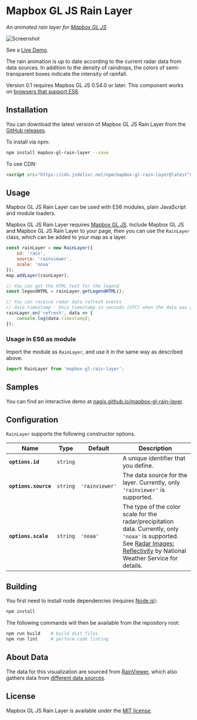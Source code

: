 # Mapbox GL JS Rain Layer

*An animated rain layer for [Mapbox GL JS](https://github.com/mapbox/mapbox-gl-js)*

![Screenshot](https://nagix.github.io/mapbox-gl-rain-layer/screenshot1.jpg)

See a [Live Demo](https://nagix.github.io/mapbox-gl-rain-layer).

The rain animation is up to date according to the current radar data from data sources. In addition to the density of raindrops, the colors of semi-transparent boxes indicate the intensity of rainfall.

Version 0.1 requires Mapbox GL JS 0.54.0 or later. This component works on [browsers that support ES6](https://caniuse.com/es6).

## Installation

You can download the latest version of Mapbox GL JS Rain Layer from the [GitHub releases](https://github.com/nagix/mapbox-gl-rain-layer/releases/latest).

To install via npm:

```bash
npm install mapbox-gl-rain-layer --save
```

To use CDN:

```html
<script src="https://cdn.jsdelivr.net/npm/mapbox-gl-rain-layer@latest"></script>
```

## Usage

Mapbox GL JS Rain Layer can be used with ES6 modules, plain JavaScript and module loaders.

Mapbox GL JS Rain Layer requires [Mapbox GL JS](https://github.com/mapbox/mapbox-gl-js). Include Mapbox GL JS and Mapbox GL JS Rain Layer to your page, then you can use the `RainLayer` class, which can be added to your map as a layer.

```js
const rainLayer = new RainLayer({
    id: 'rain',
    source: 'rainviewer',
    scale: 'noaa'
});
map.addLayer(rainLayer);

// You can get the HTML text for the legend
const legendHTML = rainLayer.getLegendHTML();

// You can receive radar data refresh events
// data.timestamp - Unix timestamp in seconds (UTC) when the data was generated
rainLayer.on('refresh', data => {
    console.log(data.timestamp);
});
```

### Usage in ES6 as module

Import the module as `RainLayer`, and use it in the same way as described above.

```js
import RainLayer from 'mapbox-gl-rain-layer';
```

## Samples

You can find an interactive demo at [nagix.github.io/mapbox-gl-rain-layer](https://nagix.github.io/mapbox-gl-rain-layer).

## Configuration

`RainLayer` supports the following constructor options.

| Name | Type | Default | Description
| ---- | ---- | ------- | -----------
| **`options.id`** | `string` | | A unique identifier that you define.
| **`options.source`** | `string` | `'rainviewer'` | The data source for the layer. Currently, only `'rainviewer'` is supported.
| **`options.scale`** | `string` | `'noaa'` | The type of the color scale for the radar/precipitation data. Currently, only `'noaa'` is supported. See [Radar Images: Reflectivity](https://www.weather.gov/jetstream/refl) by National Weather Service for details.

## Building

You first need to install node dependencies (requires [Node.js](https://nodejs.org/)):

```bash
npm install
```

The following commands will then be available from the repository root:

```bash
npm run build    # build dist files
npm run lint     # perform code linting
```

## About Data

The data for this visualization are sourced from [RainViewer](https://www.rainviewer.com), which also gathers data from [different data sources](https://www.rainviewer.com/sources.html).

## License

Mapbox GL JS Rain Layer is available under the [MIT license](https://opensource.org/licenses/MIT).
